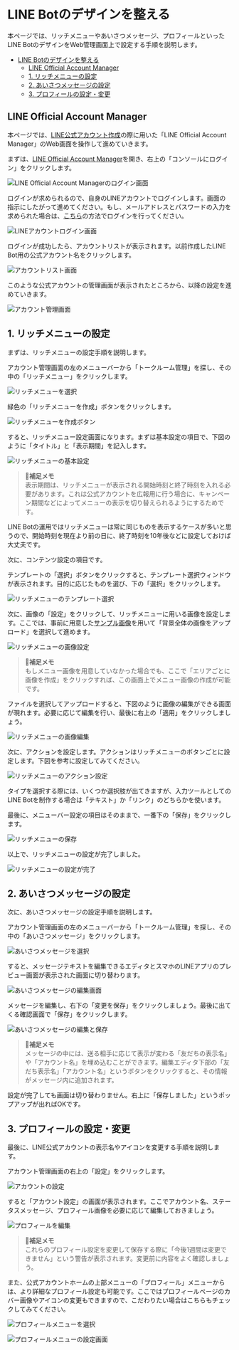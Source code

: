 # LINE Botのデザインを整える

本ページでは、リッチメニューやあいさつメッセージ、プロフィールといったLINE BotのデザインをWeb管理画面上で設定する手順を説明します。

- [LINE Botのデザインを整える](#line-botのデザインを整える)
  - [LINE Official Account Manager](#line-official-account-manager)
  - [1. リッチメニューの設定](#1-リッチメニューの設定)
  - [2. あいさつメッセージの設定](#2-あいさつメッセージの設定)
  - [3. プロフィールの設定・変更](#3-プロフィールの設定変更)

## LINE Official Account Manager

本ページでは、[LINE公式アカウント作成](https://github.com/massa-potato/book-farming-line-bot/blob/main/02/02-1_line_official_account_manager.md)の際に用いた「LINE Official Account Manager」のWeb画面を操作して進めていきます。

まずは、[LINE Official Account Manager](https://account.line.biz/login)を開き、右上の「コンソールにログイン」をクリックします。

![LINE Official Account Managerのログイン画面](fig/8-1-1.png)

ログインが求められるので、自身のLINEアカウントでログインします。画面の指示にしたがって進めてください。もし、メールアドレスとパスワードの入力を求められた場合は、[こちら](https://github.com/massa-potato/book-gas-linebot-guide/blob/main/manual/2-1.md#1-line%E3%83%93%E3%82%B8%E3%83%8D%E3%82%B9id%E3%81%B8%E3%81%AE%E3%83%AD%E3%82%B0%E3%82%A4%E3%83%B3)の方法でログインを行ってください。

![LINEアカウントログイン画面](fig/8-1-2.png)

ログインが成功したら、アカウントリストが表示されます。以前作成したLINE Bot用の公式アカウント名をクリックします。

![アカウントリスト画面](fig/8-1-3.png)

このような公式アカウントの管理画面が表示されたところから、以降の設定を進めていきます。

![アカウント管理画面](fig/8-1-4.png)

## 1. リッチメニューの設定

まずは、リッチメニューの設定手順を説明します。

アカウント管理画面の左のメニューバーから「トークルーム管理」を探し、その中の「リッチメニュー」をクリックします。

![リッチメニューを選択](fig/8-1-5.png)

緑色の「リッチメニューを作成」ボタンをクリックします。

![リッチメニューを作成ボタン](fig/8-1-6.png)

すると、リッチメニュー設定画面になります。まずは基本設定の項目で、下図のように「タイトル」と「表示期間」を記入します。

![リッチメニューの基本設定](fig/8-1-7.png)

> 📝**補足メモ**  
> 表示期間は、リッチメニューが表示される開始時刻と終了時刻を入れる必要があります。これは公式アカウントを広報用に行う場合に、キャンペーン期間などによってメニューの表示を切り替えられるようにするためです。

LINE Botの運用ではリッチメニューは常に同じものを表示するケースが多いと思うので、開始時刻を現在より前の日に、終了時刻を10年後などに設定しておけば大丈夫です。

次に、コンテンツ設定の項目です。

テンプレートの「選択」ボタンをクリックすると、テンプレート選択ウィンドウが表示されます。目的に応じたものを選び、下の「選択」をクリックします。

![リッチメニューのテンプレート選択](fig/8-1-8.png)

次に、画像の「設定」をクリックして、リッチメニューに用いる画像を設定します。ここでは、事前に用意した[サンプル画像](https://github.com/massa-potato/book-farming-line-bot/blob/main/picture/menu.jpg)を用いて「背景全体の画像をアップロード」を選択して進めます。

![リッチメニューの画像設定](fig/8-1-9.png)

> 📝**補足メモ**  
> もしメニュー画像を用意していなかった場合でも、ここで「エリアごとに画像を作成」をクリックすれば、この画面上でメニュー画像の作成が可能です。

ファイルを選択してアップロードすると、下図のように画像の編集ができる画面が現れます。必要に応じて編集を行い、最後に右上の「適用」をクリックしましょう。

![リッチメニューの画像編集](fig/8-1-10.png)

次に、アクションを設定します。アクションはリッチメニューのボタンごとに設定します。下図を参考に設定してみてください。

![リッチメニューのアクション設定](fig/8-1-11.png)

タイプを選択する際には、いくつか選択肢が出てきますが、入力ツールとしてのLINE Botを制作する場合は「テキスト」か「リンク」のどちらかを使います。

最後に、メニューバー設定の項目はそのままで、一番下の「保存」をクリックします。

![リッチメニューの保存](fig/8-1-12.png)

以上で、リッチメニューの設定が完了しました。

![リッチメニューの設定が完了](fig/8-1-13.png)

## 2. あいさつメッセージの設定

次に、あいさつメッセージの設定手順を説明します。

アカウント管理画面の左のメニューバーから「トークルーム管理」を探し、その中の「あいさつメッセージ」をクリックします。

![あいさつメッセージを選択](fig/8-1-14.png)

すると、メッセージテキストを編集できるエディタとスマホのLINEアプリのプレビュー画面が表示された画面に切り替わります。

![あいさつメッセージの編集画面](fig/8-1-15.png)

メッセージを編集し、右下の「変更を保存」をクリックしましょう。最後に出てくる確認画面で「保存」をクリックします。

![あいさつメッセージの編集と保存](fig/8-1-16.png)

> 📝**補足メモ**  
> メッセージの中には、送る相手に応じて表示が変わる「友だちの表示名」や「アカウント名」を埋め込むことができます。編集エディタ下部の「友だち表示名」「アカウント名」というボタンをクリックすると、その情報がメッセージ内に追加されます。

設定が完了しても画面は切り替わりません。右上に「保存しました」というポップアップが出ればOKです。

## 3. プロフィールの設定・変更

最後に、LINE公式アカウントの表示名やアイコンを変更する手順を説明します。

アカウント管理画面の右上の「設定」をクリックします。

![アカウントの設定](fig/8-1-17.png)

すると「アカウント設定」の画面が表示されます。ここでアカウント名、ステータスメッセージ、プロフィール画像を必要に応じて編集しておきましょう。

![プロフィールを編集](fig/8-1-18.png)

> 📝**補足メモ**  
> これらのプロフィール設定を変更して保存する際に「今後1週間は変更できません」という警告が表示されます。変更前に内容をよく確認しましょう。

また、公式アカウントホームの上部メニューの「プロフィール」メニューからは、より詳細なプロフィール設定も可能です。ここではプロフィールページのカバー画像やアイコンの変更もできますので、こだわりたい場合はこちらもチェックしてみてください。

![プロフィールメニューを選択](fig/8-1-19.png)

![プロフィールメニューの設定画面](fig/8-1-20.png)
